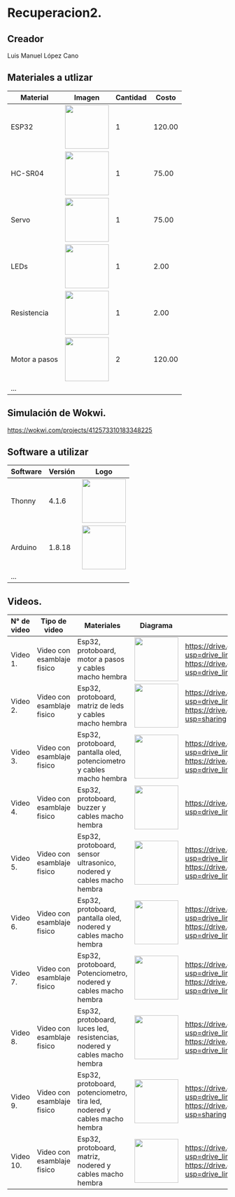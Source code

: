 # Recuperacion2.

## Creador
Luis Manuel López Cano

## Materiales a utlizar
|Material|Imagen|Cantidad|Costo|
|--|--|--|--|
|ESP32|<img src="https://m.media-amazon.com/images/I/612eALAbpgL.jpg" width="100"/>|1|120.00|
|HC-SR04|<img width="100" src="https://www.330ohms.com/cdn/shop/products/photo_A_OS-03261_SensorUltrasonico_HC-SR04_01_1200x1200.png?v=1598042103" />|1|75.00|
|Servo| <img width="100" src="https://gm0.org/es/latest/_images/hs488.jpg" />|1|75.00|"; />|1|131.00|
|LEDs|<img width="100" src="https://www.taloselectronics.com/cdn/shop/products/paquete_de_100_leds_difusos_5mm_varios_colores_mexico_jalisco_guadalajara_700x700.jpg?v=1593816653" />|1|2.00|
|Resistencia|<img width="100" src="https://http2.mlstatic.com/D_NQ_NP_903666-MLM75952546015_042024-O.webp" />|1|2.00|
|Motor a pasos|<img width="100" src="https://uelectronics.com/wp-content/uploads/2017/08/AR0130-Motor-a-pasos-28BYJ-48-V1.jpg" />|2|120.00|
|...||||

## Simulación de Wokwi.
https://wokwi.com/projects/412573310183348225

## Software a utilizar
|Software|Versión|Logo|
|--|--|--|
|Thonny|4.1.6|<img width="100" src="https://upload.wikimedia.org/wikipedia/commons/thumb/e/e2/Thonny_logo.png/220px-Thonny_logo.png" />|
|Arduino|1.8.18|<img width="100" src="https://w7.pngwing.com/pngs/387/24/png-transparent-arduino-hd-logo.png" />|
|...||

## Videos.
|N° de video|Tipo de video|Materiales|Diagrama|Enlace|
|--|--|--|--|--|
|Video 1.|Video con esamblaje fisico|Esp32, protoboard, motor a pasos y cables macho hembra|<img width="100" src="https://i.ibb.co/7CV8qwM/Captura-de-pantalla-2025-01-20-143645.png" />|https://drive.google.com/file/d/12aZ48JSgVs7JQDLGlziiVlWM6TV2KKsi/view?usp=drive_link , explicacion https://drive.google.com/file/d/1ADFtBO6U8JNBcyLgAK_QTvZh0Q3g2jgJ/view?usp=drive_link|
|Video 2.|Video con esamblaje fisico|Esp32, protoboard, matriz de leds y cables macho hembra|<img width="100" src="https://i.postimg.cc/VNXnb23r/Captura-de-pantalla-2025-01-20-145255.png" />|https://drive.google.com/file/d/12Frl651p0-lwsPT70HNiYREbe0UnmPVQ/view?usp=drive_link , explicacion https://drive.google.com/file/d/1BZKzedGxiFqXHFQh2DdzOEbpt4v0QSgP/view?usp=sharing|
|Video 3.|Video con esamblaje fisico|Esp32, protoboard, pantalla oled, potenciometro y cables macho hembra|<img width="100" src="https://i.postimg.cc/9F447v9m/Captura-de-pantalla-2025-01-20-145903.png" />|https://drive.google.com/file/d/129KC_Op4oeSfUINE6yGD5Wboq8nX0nuQ/view?usp=drive_link , explicacion https://drive.google.com/file/d/1B49oQF01M98ogWQmQZkw_EKHsKA6jVtw/view?usp=drive_link|
|Video 4.|Video con esamblaje fisico|Esp32, protoboard, buzzer y cables macho hembra|<img width="100" src="https://i.postimg.cc/Jn404gmW/Captura-de-pantalla-2025-01-20-150212.png" />|https://drive.google.com/file/d/12JoOMsviBXMZC6tJORr7NIBsOD2p84M-/view?usp=drive_link|https://drive.google.com/file/d/1AAnCOXfQjYSItf005jfLq1-vqpCQJ6Ai/view?usp=drivesdk , explicacion https://drive.google.com/file/d/1Bb3o-kL_YyKpGJ7_dWsYeUR2pv9IaU1D/view?usp=sharing|
|Video 5.|Video con esamblaje fisico|Esp32, protoboard, sensor ultrasonico, nodered y cables macho hembra|<img width="100" src="https://i.postimg.cc/h4Yvcp5H/Captura-de-pantalla-2025-01-20-150758.png" />|https://drive.google.com/file/d/1tFftcYr57es95SMhNNfkKLswGG6QH5oq/view?usp=drive_link , explicacion https://drive.google.com/file/d/1BDHIJAjmcRLEJNVfREi2IwN6tLsJN-np/view?usp=drive_link|
|Video 6.|Video con esamblaje fisico|Esp32, protoboard, pantalla oled, nodered y cables macho hembra|<img width="100" src="https://i.postimg.cc/zDyWCbZY/Captura-de-pantalla-2025-01-20-151049.png" />|https://drive.google.com/file/d/1ACJmo5RQ-PRNpo9ET_Wgrb-KSmRR6ipx/view?usp=drive_link , explicacion https://drive.google.com/file/d/1BIuO8bvYRMvApTfFb3FHhqFPviQSCNq7/view?usp=drive_link|
|Video 7.|Video con esamblaje fisico|Esp32, protoboard, Potenciometro, nodered y cables macho hembra|<img width="100" src="https://i.postimg.cc/0NtMmxVN/Captura-de-pantalla-2025-01-20-151350.png" />|https://drive.google.com/file/d/1NxeSZqzvSJwRnh5fyPBCq4dqFIYm7R2P/view?usp=drive_link , explicacion https://drive.google.com/file/d/1Am6HtuFHWRvsON3y_NyM9CpmHDeWsu0E/view?usp=drive_link|
|Video 8.|Video con esamblaje fisico|Esp32, protoboard, luces led, resistencias, nodered y cables macho hembra|<img width="100" src="https://i.postimg.cc/HWMnWQ1n/Captura-de-pantalla-2025-01-20-152247.png" />|https://drive.google.com/file/d/1rh-EH68nPB_V5uFC-TojQQFxcPgt3cW6/view?usp=drive_link , explicacion https://drive.google.com/file/d/1BHRFJ7GmMsGJm0ug31snookPBMEinDSM/view?usp=drive_link|
|Video 9.|Video con esamblaje fisico|Esp32, protoboard, potenciometro, tira led, nodered y cables macho hembra|<img width="100" src="https://i.postimg.cc/0NtMmxVN/Captura-de-pantalla-2025-01-20-151350.png" />|https://drive.google.com/file/d/198OiUfa1I2dbR3eVtIA1tTX6LNFMiQ5k/view?usp=drive_link , explicación https://drive.google.com/file/d/1BckHaiy9CeeRj0A1hOHhjDqcL_vn6MDr/view?usp=sharing|
|Video 10.|Video con esamblaje fisico|Esp32, protoboard, matriz, nodered y cables macho hembra|<img width="100" src="https://i.postimg.cc/VNXnb23r/Captura-de-pantalla-2025-01-20-145255.png" />|https://drive.google.com/file/d/1LBifoa7Lms2X-Dtk6htEvigRT8ZWCM8j/view?usp=drive_link , explicacion https://drive.google.com/file/d/1BIcB_AfixveVYclmHV5gpHOgUUxci3DC/view?usp=drive_link|
